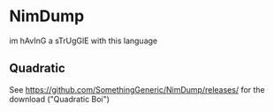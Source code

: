 # NimDump
im hAvInG a sTrUgGlE with this language

## Quadratic 
See https://github.com/SomethingGeneric/NimDump/releases/ for the download ("Quadratic Boi")